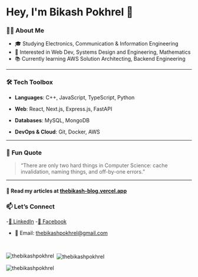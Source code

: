 # Hey, I'm Bikash Pokhrel 👋

### 👨‍🎓 **About Me**

- 🎓 Studying Electronics, Communication & Information Engineering
- 🌱 Interested in Web Dev, Systems Design and Engineering, Mathematics
- 📚 Currently learning AWS Solution Architecting, Backend Engineering

---

### 🛠️ **Tech Toolbox**

- **Languages**: C++, JavaScript, TypeScript, Python

- **Web**: React, Next.js, Express.js, FastAPI

- **Databases**: MySQL, MongoDB

- **DevOps & Cloud**: Git, Docker, AWS

---

### 💬 **Fun Quote**

> “There are only two hard things in Computer Science: cache invalidation, naming things, and off-by-one errors.”

---

#### 📝 Read my articles at [thebikash-blog.vercel.app](https://thebikash-blog.vercel.app)

### 📫 **Let’s Connect**

-[💼 LinkedIn](https://www.linkedin.com/in/thebikashpokhrel/)
-[📘 Facebook](https://www.facebook.com/bikash404)
- 📧 Email: thebikashpokhrel@gmail.com
<br />
<p><img align="left" src="https://github-readme-stats.vercel.app/api/top-langs?username=thebikashpokhrel&show_icons=true&locale=en&layout=compact" alt="thebikashpokhrel" /></p>

<p>&nbsp;<img align="center" src="https://github-readme-stats.vercel.app/api?username=thebikashpokhrel&show_icons=true&locale=en" alt="thebikashpokhrel" /></p>

<p><img align="center" src="https://github-readme-streak-stats.herokuapp.com/?user=thebikashpokhrel&" alt="thebikashpokhrel" /></p>

